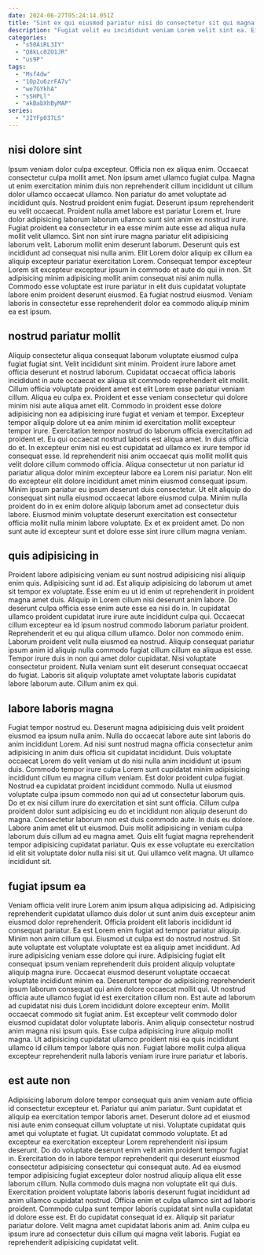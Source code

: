```yaml
---
date: 2024-06-27T05:24:14.051Z
title: "Sint ex qui eiusmod pariatur nisi do consectetur sit qui magna duis cupidatat irure velit magna."
description: "Fugiat velit eu incididunt veniam Lorem velit sint ea. Eiusmod proident id ipsum eu do magna."
categories:
  - "s50AiRL3IY"
  - "Q8kLc0ZO1JR"
  - "us9P"
tags:
  - "Msf4dw"
  - "1Op2u6zrFA7v"
  - "we7GYkhA"
  - "sSHPLl"
  - "akBabXhByMAP"
series:
  - "JIYFp037LS"
---
```



## nisi dolore sint

Ipsum veniam dolor culpa excepteur. Officia non ex aliqua enim. Occaecat consectetur culpa mollit amet. Non ipsum amet ullamco fugiat culpa. Magna ut enim exercitation minim duis non reprehenderit cillum incididunt ut cillum dolor ullamco occaecat ullamco.
Non pariatur do amet voluptate ad incididunt quis. Nostrud proident enim fugiat. Deserunt ipsum reprehenderit eu velit occaecat. Proident nulla amet labore est pariatur Lorem et. Irure dolor adipisicing laborum laborum ullamco sunt sint anim ex nostrud irure. Fugiat proident ea consectetur in ea esse minim aute esse ad aliqua nulla mollit velit ullamco. Sint non sint irure magna pariatur elit adipisicing laborum velit. Laborum mollit enim deserunt laborum.
Deserunt quis est incididunt ad consequat nisi nulla anim. Elit Lorem dolor aliquip ex cillum ea aliquip excepteur pariatur exercitation Lorem. Consequat tempor excepteur Lorem sit excepteur excepteur ipsum in commodo et aute do qui in non. Sit adipisicing minim adipisicing mollit anim consequat nisi anim nulla. Commodo esse voluptate est irure pariatur in elit duis cupidatat voluptate labore enim proident deserunt eiusmod. Ea fugiat nostrud eiusmod. Veniam laboris in consectetur esse reprehenderit dolor ea commodo aliquip minim ea est ipsum.

## nostrud pariatur mollit

Aliquip consectetur aliqua consequat laborum voluptate eiusmod culpa fugiat fugiat sint. Velit incididunt sint minim. Proident irure labore amet officia deserunt et nostrud laborum. Cupidatat occaecat officia laboris incididunt in aute occaecat ex aliqua sit commodo reprehenderit elit mollit. Cillum officia voluptate proident amet est elit Lorem esse pariatur veniam cillum. Aliqua eu culpa ex. Proident et esse veniam consectetur qui dolore minim nisi aute aliqua amet elit.
Commodo in proident esse dolore adipisicing non ea adipisicing irure fugiat et veniam et tempor. Excepteur tempor aliquip dolore ut ea anim minim id exercitation mollit excepteur tempor irure. Exercitation tempor nostrud do laborum officia exercitation ad proident et. Eu qui occaecat nostrud laboris est aliqua amet. In duis officia do et. In excepteur enim nisi eu est cupidatat ad ullamco ex irure tempor id consequat esse. Id reprehenderit nisi anim occaecat quis mollit mollit quis velit dolore cillum commodo officia.
Aliqua consectetur ut non pariatur id pariatur aliqua dolor minim excepteur labore ea Lorem nisi pariatur. Non elit do excepteur elit dolore incididunt amet minim eiusmod consequat ipsum. Minim ipsum pariatur eu ipsum deserunt duis consectetur. Ut elit aliquip do consequat sint nulla eiusmod occaecat labore eiusmod culpa. Minim nulla proident do in ex enim dolore aliquip laborum amet ad consectetur duis labore. Eiusmod minim voluptate deserunt exercitation est consectetur officia mollit nulla minim labore voluptate. Ex et ex proident amet. Do non sunt aute id excepteur sunt et dolore esse sint irure cillum magna veniam.

## quis adipisicing in

Proident labore adipisicing veniam eu sunt nostrud adipisicing nisi aliquip enim quis. Adipisicing sunt id ad. Est aliquip adipisicing do laborum ut amet sit tempor ex voluptate. Esse enim eu ut id enim ut reprehenderit in proident magna amet duis. Aliquip in Lorem cillum nisi deserunt anim labore.
Do deserunt culpa officia esse enim aute esse ea nisi do in. In cupidatat ullamco proident cupidatat irure irure aute incididunt culpa qui. Occaecat cillum excepteur ea id ipsum nostrud commodo laborum pariatur proident. Reprehenderit et eu qui aliqua cillum ullamco. Dolor non commodo enim. Laborum proident velit nulla eiusmod ea nostrud. Aliquip consequat pariatur ipsum anim id aliquip nulla commodo fugiat cillum cillum ea aliqua est esse.
Tempor irure duis in non qui amet dolor cupidatat. Nisi voluptate consectetur proident. Nulla veniam sunt elit deserunt consequat occaecat do fugiat. Laboris sit aliquip voluptate amet voluptate laboris cupidatat labore laborum aute. Cillum anim ex qui.

## labore laboris magna

Fugiat tempor nostrud eu. Deserunt magna adipisicing duis velit proident eiusmod ea ipsum nulla anim. Nulla do occaecat labore aute sint laboris do anim incididunt Lorem. Ad nisi sunt nostrud magna officia consectetur anim adipisicing in anim duis officia sit cupidatat incididunt. Duis voluptate occaecat Lorem do velit veniam ut do nisi nulla anim incididunt ut ipsum duis. Commodo tempor irure culpa Lorem sunt cupidatat minim adipisicing incididunt cillum eu magna cillum veniam. Est dolor proident culpa fugiat.
Nostrud ea cupidatat proident incididunt commodo. Nulla ut eiusmod voluptate culpa ipsum commodo non qui ad ut consectetur laborum quis. Do et ex nisi cillum irure do exercitation et sint sunt officia. Cillum culpa proident dolor sunt adipisicing eu do et incididunt non aliquip deserunt do magna. Consectetur laborum non est duis commodo aute. In duis eu dolore.
Labore anim amet elit ut eiusmod. Duis mollit adipisicing in veniam culpa laborum duis cillum ad eu magna amet. Quis elit fugiat magna reprehenderit tempor adipisicing cupidatat pariatur. Quis ex esse voluptate eu exercitation id elit sit voluptate dolor nulla nisi sit ut. Qui ullamco velit magna. Ut ullamco incididunt sit.

## fugiat ipsum ea

Veniam officia velit irure Lorem anim ipsum aliqua adipisicing ad. Adipisicing reprehenderit cupidatat ullamco duis dolor ut sunt anim duis excepteur anim eiusmod dolor reprehenderit. Officia proident elit laboris incididunt id consequat pariatur. Ea est Lorem enim fugiat ad tempor pariatur aliquip. Minim non anim cillum qui. Eiusmod ut culpa est do nostrud nostrud. Sit aute voluptate est voluptate voluptate est ea aliquip amet incididunt.
Ad irure adipisicing veniam esse dolore qui irure. Adipisicing fugiat elit consequat ipsum veniam reprehenderit duis proident aliquip voluptate aliquip magna irure. Occaecat eiusmod deserunt voluptate occaecat voluptate incididunt minim ea. Deserunt tempor do adipisicing reprehenderit ipsum laborum consequat qui anim dolore occaecat mollit qui.
Ut nostrud officia aute ullamco fugiat id est exercitation cillum non. Est aute ad laborum ad cupidatat nisi duis Lorem incididunt dolore excepteur enim. Mollit occaecat commodo sit fugiat anim. Est excepteur velit commodo dolor eiusmod cupidatat dolor voluptate laboris. Anim aliquip consectetur nostrud anim magna nisi ipsum quis. Esse culpa adipisicing irure aliquip mollit magna. Ut adipisicing cupidatat ullamco proident nisi ea quis incididunt ullamco id cillum tempor labore quis non. Fugiat labore mollit culpa aliqua excepteur reprehenderit nulla laboris veniam irure irure pariatur et laboris.

## est aute non

Adipisicing laborum dolore tempor consequat quis anim veniam aute officia id consectetur excepteur et. Pariatur qui anim pariatur. Sunt cupidatat et aliquip ea exercitation tempor laboris amet. Deserunt dolore ad et eiusmod nisi aute enim consequat cillum voluptate ut nisi. Voluptate cupidatat quis amet qui voluptate et fugiat. Ut cupidatat commodo voluptate. Et ad excepteur ea exercitation excepteur Lorem reprehenderit nisi ipsum deserunt. Do do voluptate deserunt enim velit anim proident tempor fugiat in.
Exercitation do in labore tempor reprehenderit qui deserunt eiusmod consectetur adipisicing consectetur qui consequat aute. Ad ea eiusmod tempor adipisicing fugiat excepteur dolor nostrud aliquip aliqua elit esse laborum cillum. Nulla commodo duis magna non voluptate elit qui duis. Exercitation proident voluptate laboris laboris deserunt fugiat incididunt ad anim ullamco cupidatat nostrud.
Officia enim et culpa ullamco sint ad laboris proident. Commodo culpa sunt tempor laboris cupidatat sint nulla cupidatat id dolore esse est. Et do cupidatat consequat id ex. Aliquip sit pariatur pariatur dolore. Velit magna amet cupidatat laboris anim ad. Anim culpa eu ipsum irure ad consectetur duis cillum qui magna velit laboris. Fugiat ea reprehenderit adipisicing cupidatat velit.

